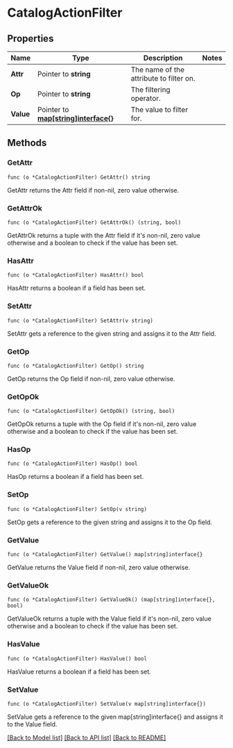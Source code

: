 # CatalogActionFilter

## Properties

Name | Type | Description | Notes
------------ | ------------- | ------------- | -------------
**Attr** | Pointer to **string** | The name of the attribute to filter on. | 
**Op** | Pointer to **string** | The filtering operator. | 
**Value** | Pointer to [**map[string]interface{}**](map[string]interface{}.md) | The value to filter for. | 

## Methods

### GetAttr

`func (o *CatalogActionFilter) GetAttr() string`

GetAttr returns the Attr field if non-nil, zero value otherwise.

### GetAttrOk

`func (o *CatalogActionFilter) GetAttrOk() (string, bool)`

GetAttrOk returns a tuple with the Attr field if it's non-nil, zero value otherwise
and a boolean to check if the value has been set.

### HasAttr

`func (o *CatalogActionFilter) HasAttr() bool`

HasAttr returns a boolean if a field has been set.

### SetAttr

`func (o *CatalogActionFilter) SetAttr(v string)`

SetAttr gets a reference to the given string and assigns it to the Attr field.

### GetOp

`func (o *CatalogActionFilter) GetOp() string`

GetOp returns the Op field if non-nil, zero value otherwise.

### GetOpOk

`func (o *CatalogActionFilter) GetOpOk() (string, bool)`

GetOpOk returns a tuple with the Op field if it's non-nil, zero value otherwise
and a boolean to check if the value has been set.

### HasOp

`func (o *CatalogActionFilter) HasOp() bool`

HasOp returns a boolean if a field has been set.

### SetOp

`func (o *CatalogActionFilter) SetOp(v string)`

SetOp gets a reference to the given string and assigns it to the Op field.

### GetValue

`func (o *CatalogActionFilter) GetValue() map[string]interface{}`

GetValue returns the Value field if non-nil, zero value otherwise.

### GetValueOk

`func (o *CatalogActionFilter) GetValueOk() (map[string]interface{}, bool)`

GetValueOk returns a tuple with the Value field if it's non-nil, zero value otherwise
and a boolean to check if the value has been set.

### HasValue

`func (o *CatalogActionFilter) HasValue() bool`

HasValue returns a boolean if a field has been set.

### SetValue

`func (o *CatalogActionFilter) SetValue(v map[string]interface{})`

SetValue gets a reference to the given map[string]interface{} and assigns it to the Value field.


[[Back to Model list]](../README.md#documentation-for-models) [[Back to API list]](../README.md#documentation-for-api-endpoints) [[Back to README]](../README.md)



